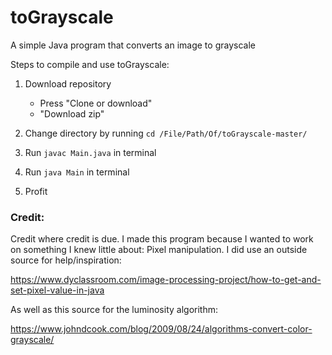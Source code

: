 # toGrayscale
A simple Java program that converts an image to grayscale

Steps to compile and use toGrayscale:

1. Download repository
      - Press "Clone or download"
      - "Download zip"
      
2. Change directory by running ``` cd /File/Path/Of/toGrayscale-master/ ```

3. Run ``` javac Main.java ``` in terminal

4. Run ``` java Main ``` in terminal

5. Profit


### Credit:
Credit where credit is due. I made this program because I wanted to work on something I knew little about: Pixel manipulation. I did use an outside source for help/inspiration:

https://www.dyclassroom.com/image-processing-project/how-to-get-and-set-pixel-value-in-java

As well as this source for the luminosity algorithm:

https://www.johndcook.com/blog/2009/08/24/algorithms-convert-color-grayscale/

